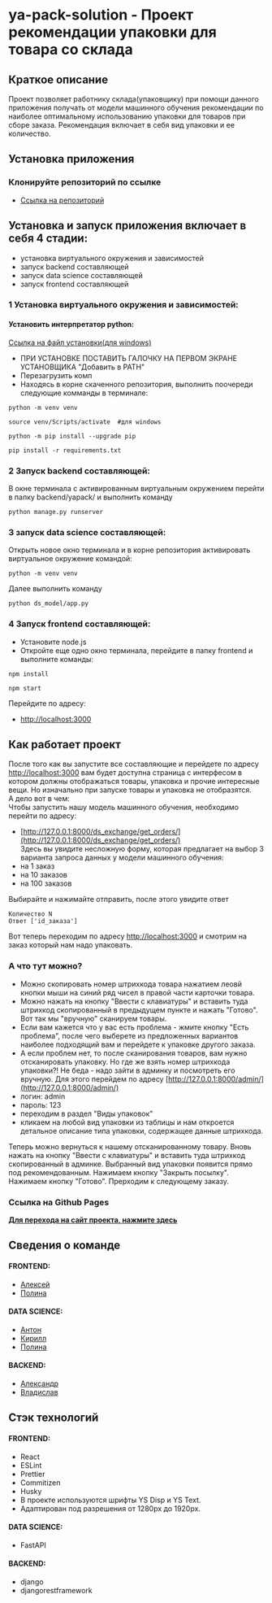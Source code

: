 # ya-pack-solution - Проект рекомендации упаковки для товара со склада
## Краткое описание
Проект позволяет работнику склада(упаковщику) при помощи данного приложения получать от модели машинного обучения рекомендации по наиболее оптимальному использованию упаковки для товаров при сборе заказа. Рекомендация включает в себя вид упаковки и ее количество.

## Установка приложения

### Клонируйте репозиторий по ссылке
- [Ссылка на репозиторий](https://github.com/AlexandrSharganov/ya-pack-solution.git)


## Установка и запуск приложения включает в себя 4 стадии:
- установка виртуального окружения и зависимостей
- запуск backend составляющей
- запуск data science составляющей
- запуск frontend составляющей

### 1 Установка виртуального окружения и зависимостей:

#### Установить интерпретатор python:
[Ссылка на файл установки(для windows)](https://www.python.org/ftp/python/3.8.10/python-3.8.10-amd64.exe)
- ПРИ УСТАНОВКЕ ПОСТАВИТЬ ГАЛОЧКУ НА ПЕРВОМ ЭКРАНЕ УСТАНОВЩИКА "Добавить в PATH"
- Перезагрузить комп
- Находясь в корне скаченного репозитория, выполнить поочереди следующие комманды в терминале:
```
python -m venv venv

source venv/Scripts/activate  #для windows

python -m pip install --upgrade pip

pip install -r requirements.txt
```

### 2 Запуск backend составляющей:
В окне терминала с активированным виртуальным окружением перейти в папку backend/yapack/ и выполнить команду
```
python manage.py runserver
```
### 3 запуск data science составляющей:
Открыть новое окно терминала и в корне репозитория активировать виртуальное окружение командой:
```
python -m venv venv
```
Далее выполнить команду
```
python ds_model/app.py
```

### 4 Запуск frontend составляющей:
- Установите node.js
- Откройте еще одно окно терминала, перейдите в папку frontend и выполните команды:
```
npm install

npm start
```
Перейдите по адресу:
- [http://localhost:3000](http://localhost:3000)


## Как работает проект

После того как вы запустите все составляющие и перейдете по адресу [http://localhost:3000](http://localhost:3000) вам будет доступна страница с интерфесом в котором должны отображаться товары, упаковка и прочие интересные вещи. Но изначально при запуске товары и упаковка не отобразятся.   
А дело вот в чем:  
Чтобы запустить нашу модель машинного обучения, необходимо перейти по адресу:  
- [http://127.0.0.1:8000/ds_exchange/get_orders/](http://127.0.0.1:8000/ds_exchange/get_orders/)  
Здесь вы увидите несложную форму, которая предлагает на выбор 3 варианта запроса данных у модели машинного обучения:  
- на 1 заказ
- на 10 заказов
- на 100 заказов  

Выбирайте и нажимайте отправить, после этого увидите ответ
```
Количество N
Ответ ['id_заказа']
```

Вот теперь переходим по адресу [http://localhost:3000](http://localhost:3000) и смотрим на заказ который нам надо упаковать.


### А что тут можно?
- Можно скопировать номер штрихкода товара нажатием леовй кнопки мыши на синий ряд чисел в правой части карточки товара.
- Можно нажать на кнопку "Ввести с клавиатуры" и вставить туда штрихкод скопированный в предыдущем пункте и нажать "Готово". Вот так мы "вручную" сканируем товары.
- Если вам кажется что у вас есть проблема - жмите кнопку "Есть проблема", после чего выберете из предложенных вариантов наиболее подходящий вам и перейдете к упаковке другого заказа.
- А если проблем нет, то после сканирования товаров, вам нужно отсканировать упаковку. Но где же взять номер штрихкода упаковки?! Не беда - надо зайти в админку и посмотреть его вручную. Для этого перейдем по адресу [http://127.0.0.1:8000/admin/](http://127.0.0.1:8000/admin/)
- логин: admin
- пароль: 123  
- переходим в раздел "Виды упаковок"
- кликаем на любой вид упаковки из таблицы и нам откроется детальное описание типа упаковки, содержащее данные штрихкода.  
  
Теперь можно вернуться к нашему отсканированному товару. Вновь нажать
на кнопку "Ввести с клавиатуры" и вставить туда штрихкод скопированный в админке. Выбранный вид упаковки появится прямо под рекомендованным.
Нажимаем кнопку "Закрыть посылку". Нажимаем кнопку "Готово". Прерходим к следующему заказу.

### Cсылка на Github Pages
**[Для перехода на сайт проекта, нажмите здесь](https://alexandrsharganov.github.io/ya-pack-solution/)**

## Сведения о команде

#### FRONTEND:
- [Алексей](https://github.com/endjoyer)
- [Полина](https://github.com/PolinaShchepochkina)
#### DATA SCIENCE:
- [Антон](https://github.com/malakanton)
- [Кирилл](https://github.com/Ufy88)
- [Полина](https://github.com/Polina1305)
#### BACKEND:
- [Александр](https://github.com/AlexandrSharganov)
- [Владислав](https://github.com/Vladislav-76)

## Стэк технологий

#### FRONTEND:
- React
- ESLint
- Prettier
- Commitizen
- Husky
- В проекте используются шрифты YS Disp и YS Text.
- Адаптирован под разрешения от 1280px до 1920px.
#### DATA SCIENCE:
- FastAPI
#### BACKEND:
- django
- djangorestframework